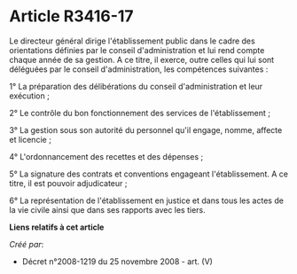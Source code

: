 # Article R3416-17

Le directeur général dirige l'établissement public dans le cadre des orientations définies par le conseil d'administration et
lui rend compte chaque année de sa gestion. A ce titre, il exerce, outre celles qui lui sont déléguées par le conseil
d'administration, les compétences suivantes :

1° La préparation des délibérations du conseil d'administration et leur exécution ;

2° Le contrôle du bon fonctionnement des services de l'établissement ;

3° La gestion sous son autorité du personnel qu'il engage, nomme, affecte et licencie ;

4° L'ordonnancement des recettes et des dépenses ;

5° La signature des contrats et conventions engageant l'établissement. A ce titre, il est pouvoir adjudicateur ;

6° La représentation de l'établissement en justice et dans tous les actes de la vie civile ainsi que dans ses rapports avec
les tiers.

**Liens relatifs à cet article**

_Créé par_:

  - Décret n°2008-1219 du 25 novembre 2008 - art. (V)
